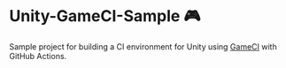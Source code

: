 # Unity-GameCI-Sample 🎮
Sample project for building a CI environment for Unity using [GameCI](https://game.ci/) with GitHub Actions.
